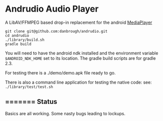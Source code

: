 
Andrudio Audio Player
=================
A LibAV/FFMPEG based drop-in replacement for the android [MediaPlayer](http://developer.android.com/reference/android/media/MediaPlayer.html)
    
    git clone git@github.com:danbrough/andrudio.git
    cd andrudio
    ./library/build.sh
    gradle build

You will need to have the android ndk installed and the environment variable `$ANDROID_NDK_HOME` set to its location.
The gradle build scripts are for gradle 2.3.

For testing there is a ./demo/demo.apk file ready to go.

There is also a command line application for testing the native code:
	see:  `./library/test/test.sh`

=======
Status
------

Basics are all working.
Some nasty bugs leading to lockups.






    
    
